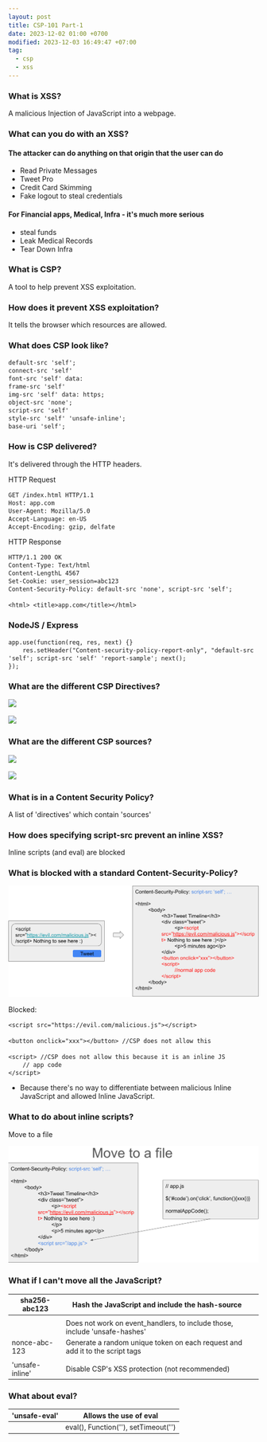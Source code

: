 ```yaml
---
layout: post
title: CSP-101 Part-1
date: 2023-12-02 01:00 +0700
modified: 2023-12-03 16:49:47 +07:00
tag:
  - csp
  - xss
---
```


### What is XSS?

A malicious Injection of JavaScript into a webpage.

### What can you do with an XSS?

#### The attacker can do anything on that origin that the user can do

- Read Private Messages
- Tweet Pro
- Credit Card Skimming
- Fake logout to steal credentials

#### For Financial apps, Medical, Infra - it's much more serious
- steal funds
- Leak Medical Records
- Tear Down Infra

### What is CSP?

A tool to help prevent XSS exploitation.

### How does it prevent XSS exploitation?

It tells the browser which resources are allowed.

### What does CSP look like?

```
default-src 'self';
connect-src 'self'
font-src 'self' data: 
frame-src 'self' 
img-src 'self' data: https;
object-src 'none';
script-src 'self'
style-src 'self' 'unsafe-inline';
base-uri 'self';
```

### How is CSP delivered?

It's delivered through the HTTP headers.

HTTP Request

```
GET /index.html HTTP/1.1
Host: app.com
User-Agent: Mozilla/5.0
Accept-Language: en-US
Accept-Encoding: gzip, delfate
```


HTTP Response

```
HTTP/1.1 200 OK
Content-Type: Text/html
Content-LengthL 4567
Set-Cookie: user_session=abc123
Content-Security-Policy: default-src 'none', script-src 'self';

<html> <title>app.com</title></html>
```

### NodeJS / Express

```
app.use(function(req, res, next) {}
	res.setHeader("Content-security-policy-report-only", "default-src 'self'; script-src 'self' 'report-sample'; next();
});
```

### What are the different CSP Directives?

**![](https://lh7-us.googleusercontent.com/KoN3wPnNHTS3nSR2MI7jRMMFIUwuo41ki2umzwLQapezyIlAilWok1VuQdyf3z0FMth63NEb4IgJLKctO-bPpiBgavegchJQPGnfZxBMjNbhStqf28hGix238qwHb0ie9NK7rXvn2RmQ0s7kgY3gnn4vVw=s2048)**

**![](https://lh7-us.googleusercontent.com/luehXo4iiFoRv2kqnqs5U3sqpoMkm4ro9GDPSCE8Gh-Mf-wFA_Vs5cshtWabIvy-90dHGcJCLGui6UVVPN4WBwDPjWm3I9558-5N0taRfkzNE9qbVqCwgW6niGjMe-gTkPC3GLhzoBl010W4WJLfye6qIA=s2048)**

### What are the different CSP sources?

**![](https://lh7-us.googleusercontent.com/x-aPtn0ErJ6X_wRS8rb5AqLSJZW5RYvofE7JoIy_SkUSytS8Ff-rJaeSwzLja7Ic_R2YSJX5V6bafp-vgX2THtEvkrH6150jSvB0Yvh-IQyd2c__8e1cfQd0o-X73XZX_RGiV36HmSaXN1jjtSRmVT9ZPQ=s2048)**

**![](https://lh7-us.googleusercontent.com/DtnbiOahI0Q1iQ0YexXkoNH8nePir4QN4fj48ZIn8wR3Vs-fubDLx9e-LfjV3BPBWVa_WSNwpZsJ6qxjEDQ4OAurBJQVgafxlz32esV44WOjm0FZDgdfJg3aPYAjR9PFFKbXqyZplS9RReWqWj3gaCotyQ=s2048)**

### What is in a Content Security Policy?

A list of 'directives' which contain 'sources'

### How does specifying script-src prevent an inline XSS?

Inline scripts (and eval) are blocked

### What is blocked with a standard Content-Security-Policy?

![def-package](/_posts/CSP-101/def-package.png)

Blocked:

```
<script src="https://evil.com/malicious.js"></script>

<button onclick="xxx"></button> //CSP does not allow this

<script> //CSP does not allow this because it is an inline JS
	// app code
</script>
```

- Because there's no way to differentiate between malicious Inline JavaScript and allowed Inline JavaScript.

### What to do about inline scripts?

<p style="align:center";> Move to a file </p>

![csp01](/_posts/CSP-101/csp02.png)


### What if I can't move all the JavaScript?

| sha256-abc123   | Hash the JavaScript and include the hash-source                              |     |
| --------------- | ---------------------------------------------------------------------------- | --- |
|                 | <script>normalAppCode</script>                                               |     |
|                 | Does not work on event_handlers, to include those, include 'unsafe-hashes'   |     |
| nonce-abc-123   | Generate a random unique token on each request and add it to the script tags |     |
|                 | <script nonce='abc123'>normalAppCode</script>                                |     |
| 'unsafe-inline' | Disable CSP's XSS protection (not recommended)                               |     |

### What about eval?

| 'unsafe-eval' | Allows the use of eval |
| ------------- | ---------------------- |
|               | eval(), Function(''), setTimeout('')|




